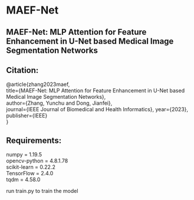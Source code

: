 # MAEF-Net

## MAEF-Net: MLP Attention for Feature Enhancement in U-Net based Medical Image Segmentation Networks  

## Citation:  
@article{zhang2023maef,  
  title={MAEF-Net: MLP Attention for Feature Enhancement in U-Net based Medical Image Segmentation Networks},  
  author={Zhang, Yunchu and Dong, Jianfei},  
  journal={IEEE Journal of Biomedical and Health Informatics}, 
  year={2023},  
  publisher={IEEE}  
}  

## Requirements:  
numpy = 1.19.5  
opencv-python = 4.8.1.78  
scikit-learn = 0.22.2  
TensorFlow = 2.4.0  
tqdm = 4.58.0  

run train.py to train the model  
